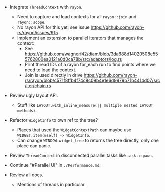 * Integrate `ThreadContext` with `rayon`.
    - Need to capture and load contexts for all `rayon::join` and `rayon::scope`.
    - No rayon API for this yet, see issue https://github.com/rayon-rs/rayon/issues/915
    - Implement an extension to parallel iterators that manages the context:
        - See https://github.com/wagnerf42/diam/blob/3da688d14020508e555762800ea0121a0d0ca78b/src/adaptors/log.rs
        - Print thread IDs of a rayon for_each run to find points where we need to load the context.
        - Join is used directly in drive https://github.com/rayon-rs/rayon/blob/c571f8ffb4f74c8c09b4e1e6d9979b71b4414d07/src/iter/chain.rs


* Review ugly layout API.
    - Stuff like `LAYOUT.with_inline_measure(|| multiple nested LAYOUT methods)`.

* Refactor `WidgetInfo` to own ref to the tree?
    - Places that used the `WidgetContextPath` can maybe use `WIDGET.item(&self) -> WidgetInfo`.
    - Can change `WINDOW.widget_tree` to returns the tree directly, only one place can panic.

* Review `ThreadContext` in disconnected parallel tasks like `task::spawn`.

* Continue "#Parallel UI" in `./Performance.md`.

* Review all docs.
    - Mentions of threads in particular.